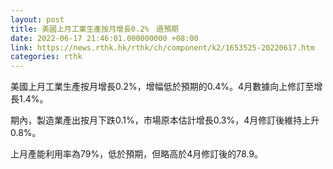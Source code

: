 ```yaml
---
layout: post
title: 美國上月工業生產按月增長0.2%　遜預期
date: 2022-06-17 21:46:01.000000000 +08:00
link: https://news.rthk.hk/rthk/ch/component/k2/1653525-20220617.htm
categories: rthk
---
```


美國上月工業生產按月增長0.2%，增幅低於預期的0.4%。4月數據向上修訂至增長1.4%。

期內，製造業產出按月下跌0.1%，市場原本估計增長0.3%，4月修訂後維持上升0.8%。

上月產能利用率為79%，低於預期，但略高於4月修訂後的78.9。
